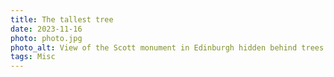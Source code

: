 ```yaml
---
title: The tallest tree
date: 2023-11-16
photo: photo.jpg
photo_alt: View of the Scott monument in Edinburgh hidden behind trees
tags: Misc
---
```

